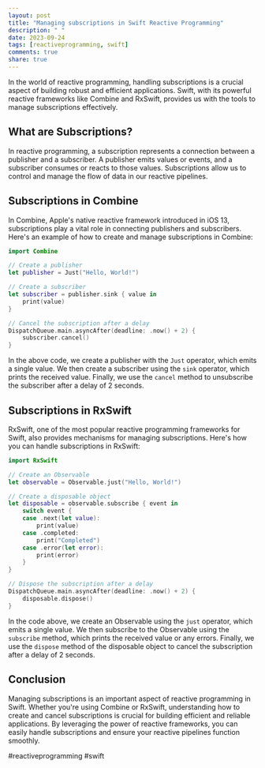 ```yaml
---
layout: post
title: "Managing subscriptions in Swift Reactive Programming"
description: " "
date: 2023-09-24
tags: [reactiveprogramming, swift]
comments: true
share: true
---
```


In the world of reactive programming, handling subscriptions is a crucial aspect of building robust and efficient applications. Swift, with its powerful reactive frameworks like Combine and RxSwift, provides us with the tools to manage subscriptions effectively.

## What are Subscriptions?

In reactive programming, a subscription represents a connection between a publisher and a subscriber. A publisher emits values or events, and a subscriber consumes or reacts to those values. Subscriptions allow us to control and manage the flow of data in our reactive pipelines.

## Subscriptions in Combine

In Combine, Apple's native reactive framework introduced in iOS 13, subscriptions play a vital role in connecting publishers and subscribers. Here's an example of how to create and manage subscriptions in Combine:

```swift
import Combine

// Create a publisher
let publisher = Just("Hello, World!")

// Create a subscriber
let subscriber = publisher.sink { value in
    print(value)
}

// Cancel the subscription after a delay
DispatchQueue.main.asyncAfter(deadline: .now() + 2) {
    subscriber.cancel()
}
```

In the above code, we create a publisher with the `Just` operator, which emits a single value. We then create a subscriber using the `sink` operator, which prints the received value. Finally, we use the `cancel` method to unsubscribe the subscriber after a delay of 2 seconds.

## Subscriptions in RxSwift

RxSwift, one of the most popular reactive programming frameworks for Swift, also provides mechanisms for managing subscriptions. Here's how you can handle subscriptions in RxSwift:

```swift
import RxSwift

// Create an Observable
let observable = Observable.just("Hello, World!")

// Create a disposable object
let disposable = observable.subscribe { event in
    switch event {
    case .next(let value):
        print(value)
    case .completed:
        print("Completed")
    case .error(let error):
        print(error)
    }
}

// Dispose the subscription after a delay
DispatchQueue.main.asyncAfter(deadline: .now() + 2) {
    disposable.dispose()
}
```

In the code above, we create an Observable using the `just` operator, which emits a single value. We then subscribe to the Observable using the `subscribe` method, which prints the received value or any errors. Finally, we use the `dispose` method of the disposable object to cancel the subscription after a delay of 2 seconds.

## Conclusion

Managing subscriptions is an important aspect of reactive programming in Swift. Whether you're using Combine or RxSwift, understanding how to create and cancel subscriptions is crucial for building efficient and reliable applications. By leveraging the power of reactive frameworks, you can easily handle subscriptions and ensure your reactive pipelines function smoothly.

#reactiveprogramming #swift